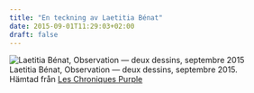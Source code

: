 ```yaml
---
title: "En teckning av Laetitia Bénat"
date: 2015-09-01T11:29:03+02:00
draft: false
---
```


![](/images/laetitia-benat-dessin.jpg "Laetitia Bénat, Observation — deux dessins, septembre 2015")
<br>
Laetitia Bénat, Observation — deux dessins, septembre 2015. <br> Hämtad från [Les Chroniques Purple](https://archive.fo/VKnEe)
